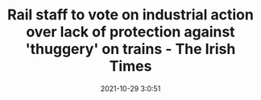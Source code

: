 ---
"title": "Rail staff to vote on industrial action over lack of protection against 'thuggery' on trains - The Irish Times"
"date": "2021-10-29 3:0:51"
"feed_name": "GOOGLENEWSINDUSTRIAL"
"feed_website": "https://news.google.com/search?q=industrial%2Bincident&hl=en-US&gl=US&ceid=US:en"
"feed_rss": "https://news.google.com/rss/search?q=industrial%2Bincident&hl=en-US&gl=US&ceid=US:en"
"link": "https://www.irishtimes.com/news/ireland/irish-news/rail-staff-to-vote-on-industrial-action-over-lack-of-protection-against-thuggery-on-trains-1.4713512"
"source": "{'href': 'https://www.irishtimes.com', 'title': 'The Irish Times'}"
"file": "_posts/2021-1-1-5bddfa135236ffbdd8fe7cb7b43adbbb497e9db1.md"
"accident": "0"
"drilling": "0"
"dead": "0"
"injured": "0"
"arrested": "0"
"place": "unknown place"
"where": "unknown site"
"causes": "unknown"
"place_uri": "unknown place"
---